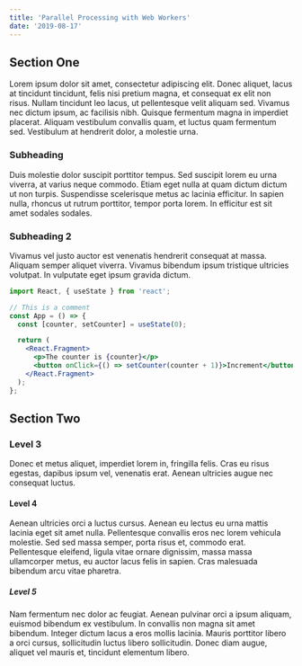 ```yaml
---
title: 'Parallel Processing with Web Workers'
date: '2019-08-17'
---
```


## Section One

Lorem ipsum dolor sit amet, consectetur adipiscing elit. Donec aliquet, lacus at tincidunt tincidunt, felis nisi pretium magna, et consequat ex elit non risus. Nullam tincidunt leo lacus, ut pellentesque velit aliquam sed. Vivamus nec dictum ipsum, ac facilisis nibh. Quisque fermentum magna in imperdiet placerat. Aliquam vestibulum convallis quam, et luctus quam fermentum sed. Vestibulum at hendrerit dolor, a molestie urna.

### Subheading

Duis molestie dolor suscipit porttitor tempus. Sed suscipit lorem eu urna viverra, at varius neque commodo. Etiam eget nulla at quam dictum dictum ut non turpis. Suspendisse scelerisque metus ac lacinia efficitur. In sapien nulla, rhoncus ut rutrum porttitor, tempor porta lorem. In efficitur est sit amet sodales sodales.

### Subheading 2

Vivamus vel justo auctor est venenatis hendrerit consequat at massa. Aliquam semper aliquet viverra. Vivamus bibendum ipsum tristique ultricies volutpat. In vulputate eget ipsum gravida dictum.

```jsx
import React, { useState } from 'react';

// This is a comment
const App = () => {
  const [counter, setCounter] = useState(0);

  return (
    <React.Fragment>
      <p>The counter is {counter}</p>
      <button onClick={() => setCounter(counter + 1)}>Increment</button>
    </React.Fragment>
  );
};
```

## Section Two

### Level 3

Donec et metus aliquet, imperdiet lorem in, fringilla felis. Cras eu risus egestas, dapibus ipsum vel, venenatis erat. Aenean ultricies augue nec consequat luctus.

#### Level 4

Aenean ultricies orci a luctus cursus. Aenean eu lectus eu urna mattis lacinia eget sit amet nulla. Pellentesque convallis eros nec lorem vehicula molestie. Sed sed massa semper, porta risus et, commodo erat. Pellentesque eleifend, ligula vitae ornare dignissim, massa massa ullamcorper metus, eu auctor lacus felis in sapien. Cras malesuada bibendum arcu vitae pharetra.

##### Level 5

Nam fermentum nec dolor ac feugiat. Aenean pulvinar orci a ipsum aliquam, euismod bibendum ex vestibulum. In convallis non magna sit amet bibendum. Integer dictum lacus a eros mollis lacinia. Mauris porttitor libero a orci cursus, sollicitudin luctus libero sollicitudin. Donec diam augue, aliquet vel mauris et, tincidunt elementum libero.
